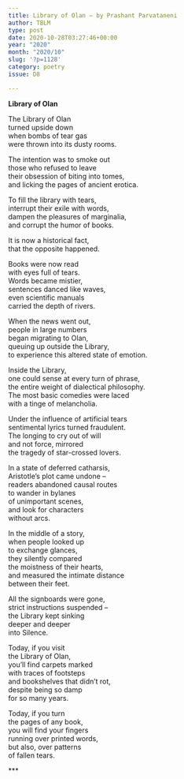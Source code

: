```yaml
---
title: Library of Olan – by Prashant Parvataneni
author: TBLM
type: post
date: 2020-10-28T03:27:46+00:00
year: "2020"
month: "2020/10"
slug: '?p=1128'
category: poetry
issue: D8

---
```

**Library of Olan**

The Library of Olan  
turned upside down  
when bombs of tear gas  
were thrown into its dusty rooms.

The intention was to smoke out  
those who refused to leave  
their obsession of biting into tomes,  
and licking the pages of ancient erotica.

To fill the library with tears,  
interrupt their exile with words,  
dampen the pleasures of marginalia,  
and corrupt the humor of books.

It is now a historical fact,  
that the opposite happened.

Books were now read  
with eyes full of tears.  
Words became mistier,  
sentences danced like waves,  
even scientific manuals  
carried the depth of rivers.

When the news went out,  
people in large numbers  
began migrating to Olan,  
queuing up outside the Library,  
to experience this altered state of emotion.

Inside the Library,  
one could sense at every turn of phrase,  
the entire weight of dialectical philosophy.  
The most basic comedies were laced  
with a tinge of melancholia.

Under the influence of artificial tears  
sentimental lyrics turned fraudulent.  
The longing to cry out of will  
and not force, mirrored  
the tragedy of star-crossed lovers.

In a state of deferred catharsis,  
Aristotle’s plot came undone –  
readers abandoned causal routes  
to wander in bylanes  
of unimportant scenes,  
and look for characters  
without arcs.

In the middle of a story,  
when people looked up  
to exchange glances,  
they silently compared  
the moistness of their hearts,  
and measured the intimate distance  
between their feet.

All the signboards were gone,  
strict instructions suspended &#8211;  
the Library kept sinking  
deeper and deeper  
into Silence.

Today, if you visit  
the Library of Olan,  
you’ll find carpets marked  
with traces of footsteps  
and bookshelves that didn’t rot,  
despite being so damp  
for so many years.

Today, if you turn  
the pages of any book,  
you will find your fingers  
running over printed words,  
but also, over patterns  
of fallen tears.

\***
